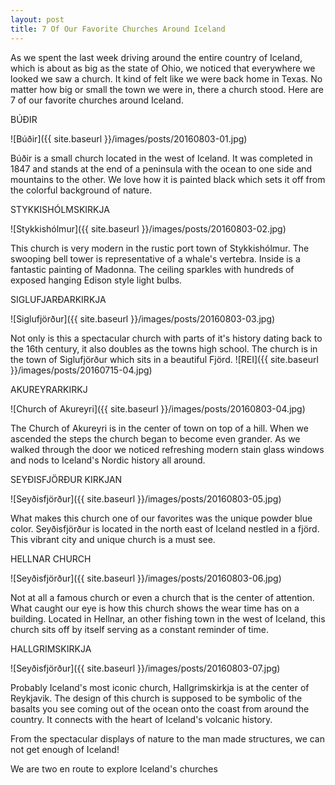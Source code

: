 ```yaml
---
layout: post
title: 7 Of Our Favorite Churches Around Iceland
---
```


As we spent the last week driving around the entire country of Iceland, which is about as big as the state of Ohio, we noticed that everywhere we looked we saw a church. It kind of felt like we were back home in Texas. No matter how big or small the town we were in, there a church stood. Here are 7 of our favorite churches around Iceland.  

BÚÐIR

![Búðir]({{ site.baseurl }}/images/posts/20160803-01.jpg)

Búðir is a small church located in the west of Iceland. It was completed in 1847 and stands at the end of a peninsula with the ocean to one side and mountains to the other. We love how it is painted black which sets it off from the colorful background of nature. 

STYKKISHÓLMSKIRKJA

![Stykkishólmur]({{ site.baseurl }}/images/posts/20160803-02.jpg)

This church is very modern in the rustic port town of Stykkishólmur. The swooping bell tower is representative of a whale's vertebra. Inside is a fantastic painting of Madonna. The ceiling sparkles with hundreds of exposed hanging Edison style light bulbs. 

SIGLUFJARÐARKIRKJA

![Siglufjörður]({{ site.baseurl }}/images/posts/20160803-03.jpg)

Not only is this a spectacular church with parts of it's history dating back to the 16th century, it also doubles as the towns high school. The church is in the town of Siglufjörður which sits in a beautiful Fjörd. 
![REI]({{ site.baseurl }}/images/posts/20160715-04.jpg)

AKUREYRARKIRKJ

![Church of Akureyri]({{ site.baseurl }}/images/posts/20160803-04.jpg)

The Church of Akureyri is in the center of town on top of a hill. When we ascended the steps the church began to become even grander. As we walked through the door we noticed refreshing modern stain glass windows and nods to Iceland's Nordic history all around. 

SEYÐISFJÖRÐUR KIRKJAN

![Seyðisfjörður]({{ site.baseurl }}/images/posts/20160803-05.jpg)

What makes this church one of our favorites was the unique powder blue color. Seyðisfjörður is located in the north east of Iceland nestled in a fjörd. This vibrant city and unique church is a must see.

HELLNAR CHURCH

![Seyðisfjörður]({{ site.baseurl }}/images/posts/20160803-06.jpg)

Not at all a famous church or even a church that is the center of attention. What caught our eye is how this church shows the wear time has on a building. Located in Hellnar, an other fishing town in the west of Iceland, this church sits off by itself serving as a constant reminder of time. 

HALLGRIMSKIRKJA

![Seyðisfjörður]({{ site.baseurl }}/images/posts/20160803-07.jpg)

Probably Iceland's most iconic church, Hallgrimskirkja is at the center of Reykjavik. The design of this church is supposed to be symbolic of the basalts you see coming out of the ocean onto the coast from around the country. It connects with the heart of Iceland's volcanic history.

From the spectacular displays of nature to the man made structures, we can not get enough of Iceland!

We are two en route to explore Iceland's churches